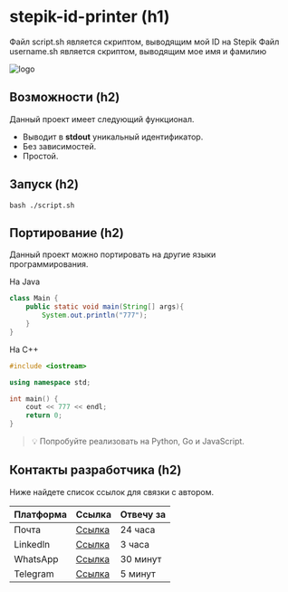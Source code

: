 # stepik-id-printer (h1)
Файл script.sh является скриптом, выводящим мой ID на Stepik
Файл username.sh является скриптом, выводящим мое имя и фамилию

![logo](https://ucarecdn.com/02b8ff49-8f2b-4ce9-be84-7d4bdc6b9b67/)

## Возможности (h2)
Данный проект имеет следующий функционал.
* Выводит в **stdout** уникальный идентификатор.
* Без зависимостей.
* Простой.

## Запуск (h2)
```
bash ./script.sh
```

## Портирование (h2)
Данный проект можно портировать на другие языки программирования.

На Java
```java
class Main {
    public static void main(String[] args){
        System.out.println("777");
    }
}
```

На С++
```cpp
#include <iostream>

using namespace std;

int main() {
    cout << 777 << endl;
    return 0;
}
```

>  💡 Попробуйте реализовать на Python, Go и JavaScript.

## Контакты разработчика (h2)

Ниже найдете список ссылок для связки с автором.

|**Платформа** |**Ссылка**                                    |**Отвечу за**|
|--------------|----------------------------------------------|-------------|
|Почта         |[Ссылка](https://www.google.com/)             |24 часа      |
|Linkedln      |[Ссылка](https://ru.linkedin.com/)            |3 часа       |
|WhatsApp      |[Ссылка](https://www.whatsapp.com/?lang=ru_RU)|30 минут     |
|Telegram      |[Ссылка](https://web.telegram.org/k/)         |5 минут      |

